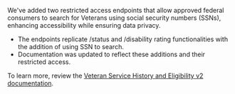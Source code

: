 We've added two restricted access endpoints that allow approved federal consumers to search for Veterans using social security numbers (SSNs), enhancing accessibility while ensuring data privacy.
* The endpoints replicate /status and /disability rating functionalities with the addition of using SSN to search.
* Documentation was updated to reflect these additions and their restricted access.

To learn more, review the [Veteran Service History and Eligibility v2 documentation](https://developer.va.gov/explore/api/veteran-service-history-and-eligibility/docs?version=current). 

